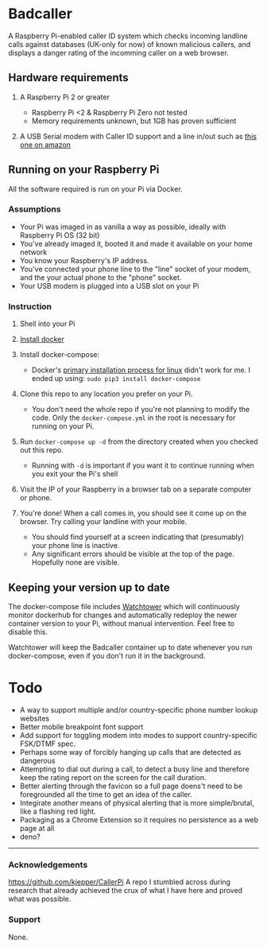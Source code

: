 # Badcaller

A Raspberry Pi-enabled caller ID system which checks incoming landline calls against databases (UK-only for now) of known malicious callers, and displays a danger rating of the incomming caller on a web browser.

## Hardware requirements

1. A Raspberry Pi 2 or greater

   - Raspberry Pi <2 & Raspberry Pi Zero not tested
   - Memory requirements unknown, but 1GB has proven sufficient

2. A USB Serial modem with Caller ID support and a line in/out such as [this one on amazon](https://www.amazon.co.uk/gp/product/B016MXLCEQ/ref=ppx_yo_dt_b_asin_title_o01_s00?ie=UTF8&psc=1)

## Running on your Raspberry Pi

All the software required is run on your Pi via Docker.

### Assumptions

- Your Pi was imaged in as vanilla a way as possible, ideally with Raspberry Pi OS (32 bit)
- You've already imaged it, booted it and made it available on your home network
- You know your Raspberry's IP address.
- You've connected your phone line to the "line" socket of your modem, and the your actual phone to the "phone" socket.
- Your USB modem is plugged into a USB slot on your Pi

### Instruction

1. Shell into your Pi
2. [Install docker](https://phoenixnap.com/kb/docker-on-raspberry-pi)
3. Install docker-compose:

   - Docker's [primary installation process for linux](https://docs.docker.com/compose/install/#install-compose-on-linux-systems) didn't work for me. I ended up using: `sudo pip3 install docker-compose`

4. Clone this repo to any location you prefer on your Pi.
   - You don't need the whole repo if you're not planning to modify the code. Only the `docker-compose.yml` in the root is necessary for running on your Pi.
5. Run `docker-compose up -d` from the directory created when you checked out this repo.
   - Running with `-d` is important if you want it to continue running when you exit your the Pi's shell
6. Visit the IP of your Raspberry in a browser tab on a separate computer or phone.
7. You're done! When a call comes in, you should see it come up on the browser. Try calling your landline with your mobile.

   - You should find yourself at a screen indicating that (presumably) your phone line is inactive.
   - Any significant errors should be visible at the top of the page. Hopefully none are visible.

## Keeping your version up to date

The docker-compose file includes [Watchtower](https://containrrr.dev/watchtower/) which will continuously monitor dockerhub for changes and automatically redeploy the newer container version to your Pi, without manual intervention. Feel free to disable this.

Watchtower will keep the Badcaller container up to date whenever you run docker-compose, even if you don't run it in the background.

# Todo

- A way to support multiple and/or country-specific phone number lookup websites
- Better mobile breakpoint font support
- Add support for toggling modem into modes to support country-specific FSK/DTMF spec.
- Perhaps some way of forcibly hanging up calls that are detected as dangerous
- Attempting to dial out during a call, to detect a busy line and therefore keep the rating report on the screen for the call duration.
- Better alerting through the favicon so a full page doens't need to be foregrounded all the time to get an idea of the caller.
- Integirate another means of physical alerting that is more simple/brutal, like a flashing red light.
- Packaging as a Chrome Extension so it requires no persistence as a web page at all
- deno?

---

### Acknowledgements

https://github.com/kjepper/CallerPi A repo I stumbled across during research that already achieved the crux of what I have here and proved what was possible.

### Support

None.
